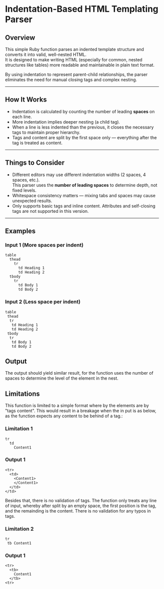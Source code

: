 # Indentation-Based HTML Templating Parser

## Overview

This simple Ruby function parses an indented template structure and converts it into valid, well-nested HTML.  
It is designed to make writing HTML (especially for common, nested structures like tables) more readable and maintainable in plain text format.

By using indentation to represent parent-child relationships, the parser eliminates the need for manual closing tags and complex nesting.

---

## How It Works

- Indentation is calculated by counting the number of leading **spaces** on each line.
- More indentation implies deeper nesting (a child tag).
- When a line is less indented than the previous, it closes the necessary tags to maintain proper hierarchy.
- Tags and content are split by the first space only — everything after the tag is treated as content.

---

## Things to Consider

- Different editors may use different indentation widths (2 spaces, 4 spaces, etc.).  
  This parser uses the **number of leading spaces** to determine depth, not fixed levels.
- Whitespace consistency matters — mixing tabs and spaces may cause unexpected results.
- Only supports basic tags and inline content. Attributes and self-closing tags are not supported in this version.

---

## Examples

### Input 1 (More spaces per indent)
```text
table
  thead
    tr
      td Heading 1
      td Heading 2
  tbody
    tr
      td Body 1
      td Body 2
```
### Input 2 (Less space per indent)
```text
table
 thead
  tr
   td Heading 1
   td Heading 2
 tbody
  tr
   td Body 1
   td Body 2
```
## Output
The output should yield similar result, for the function uses the number of spaces to determine the level of the element in the nest.

## Limitations
This function is limited to a simple format where by the elements are by "tags content". This would result in a breakage when the in put is as below, as the function expects any content to be behind of a tag.:
### Limitation 1
``` text
tr
  td
    Content1
```
### Output 1
``` text
<tr>
  <td>
    <Content1>
    </Content1>
  </td>
</td>
```
Besides that, there is no validation of tags. The function only treats any line of input, whereby after split by an empty space, the first position is the tag, and the remainding is the content. There is no validation for any typos in tags.

### Limitation 2
```text
tr
 tb Content1
```
### Output 1
```text
<tr>
  <tb>
    Content1
  </tb>
<tr>
```

